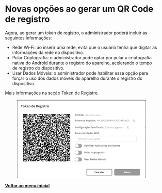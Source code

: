 # Novas opções ao gerar um QR Code de registro

Agora, ao gerar um token de registro, o administrador poderá incluir as seguintes informações:

* Rede Wi-Fi: ao inserir uma rede, evita que o usuário tenha que digitar as informações da rede no dispositivo.
* Pular Criptografia: o administrador pode optar por pular a criptografia nativa do Android durante o registro do aparelho, acelerando o tempo de registro do dispositivo.
* Usar Dados Móveis: o administrador pode habilitar essa opção para forçar o uso dos dados móveis do aparelho durante o registro do dispositivo.

Mais informações na seção [Token de Registro](../../portal/configuracoes/gerenciar-politicas/token-de-registro.md).

<figure><img src="../../../.gitbook/assets/image (8) (1) (1) (1).png" alt=""><figcaption></figcaption></figure>

[**Voltar ao menu inicial**](./)
